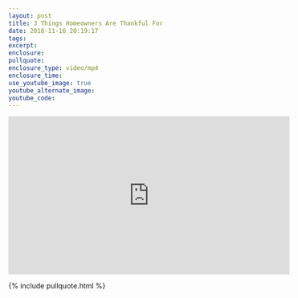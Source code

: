 ```yaml
---
layout: post
title: 3 Things Homeowners Are Thankful For
date: 2018-11-16 20:19:17
tags:
excerpt:
enclosure:
pullquote:
enclosure_type: video/mp4
enclosure_time:
use_youtube_image: true
youtube_alternate_image:
youtube_code:
---
```


<iframe sandbox="allow-scripts" src="https://www.simplifyingthemarket.com/en/videos/embed/360843-5a01dae6d4383ad4df8857368ad6a851/5bef1621" frameborder="0" allowfullscreen="" width="560" height="315"></iframe>

{% include pullquote.html %}